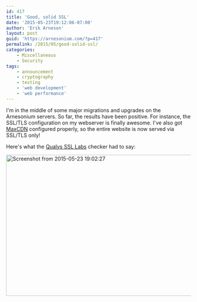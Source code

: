 ```yaml
---
id: 417
title: 'Good, solid SSL'
date: '2015-05-23T19:12:06-07:00'
author: 'Erik Arneson'
layout: post
guid: 'https://arnesonium.com/?p=417'
permalink: /2015/05/good-solid-ssl/
categories:
    - Miscellaneous
    - Security
tags:
    - announcement
    - cryptography
    - testing
    - 'web development'
    - 'web performance'
---
```


I'm in the middle of some major migrations and upgrades on the Arnesonium servers. So far, the results have been positive. For instance, the SSL/TLS configuration on my webserver is finally awesome. I've also got <a href="https://www.maxcdn.com/" target="_blank">MaxCDN</a> configured properly, so the entire website is now served via SSL/TLS only!
<!--more-->

Here's what the <a href="https://www.ssllabs.com/ssltest" target="_blank">Qualys SSL Labs</a> checker had to say:

<img src="https://arnesonium.com/wp-content/uploads/2015/05/Screenshot-from-2015-05-23-190227.png" alt="Screenshot from 2015-05-23 19:02:27" width="934" height="384" class="aligncenter size-full wp-image-418" />

